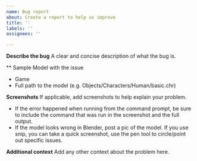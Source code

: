 ```yaml
---
name: Bug report
about: Create a report to help us improve
title: ''
labels: ''
assignees: ''

---
```


**Describe the bug**
A clear and concise description of what the bug is.

** Sample Model with the issue
- Game
- Full path to the model (e.g. Objects/Characters/Human/basic.chr)

**Screenshots**
If applicable, add screenshots to help explain your problem. 
* If the error happened when running from the command prompt, be sure to include the command that was run in the screenshot and the full output.
* If the model looks wrong in Blender, post a pic of the model.  If you use snip, you can take a quick screenshot, use the pen tool to circle/point out specific issues.

**Additional context**
Add any other context about the problem here.
